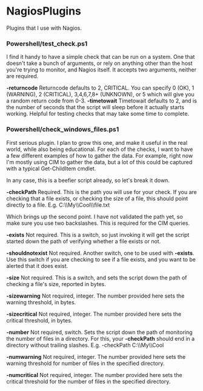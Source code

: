 # NagiosPlugins
Plugins that I use with Nagios.

### Powershell/test_check.ps1
I find it handy to have a simple check that can be run on a system. One that doesn't take a bunch of arguments, or rely on anything other than the host you're trying to monitor, and Nagios itself. It accepts two arguments, neither are required.

**-returncode**
Returncode defaults to 2, CRITICAL. You can specify 0 (OK), 1 (WARNING), 2 (CRITICAL), 3,4,6,7,8+ (UNKNOWN), or 5 which will give you a random return code from 0-3.
**-timetowait**
Timetowait defaults to 2, and is the number of seconds that the script will sleep before it actually starts working. Helpful for testing checks that may take some time to complete.

### Powershell/check\_windows\_files.ps1
First serious plugin. I plan to grow this one, and make it useful in the real world, while also being educational. For each of the checks, I want to have a few different examples of how to gather the data. For example, right now I'm mostly using CIM to gather the data, but a lot of this could be captured with a typical Get-ChildItem cmdlet.

In any case, this is a beefier script already, so let's break it down.

**-checkPath**
Required. This is the path you will use for your check. If you are checking that a file exists, or checking the size of a file, this should point directly to a file. E.g. C:\\\My\\\Cool\\\file.txt

Which brings up the second point. I have not validated the path yet, so make sure you use two backslashes. This is required for the CIM queries.

**-exists**
Not required. This is a switch, so just invoking it will get the script started down the path of verifying whether a file exists or not.

**-shouldnotexist**
Not required. Another switch, one to be used with **-exists**. Use this switch if you are checking to see if a file exists, and you want to be alerted that it does exist.

**-size**
Not required. This is a switch, and sets the script down the path of checking a file's size, reported in bytes.

**-sizewarning**
Not required, integer. The number provided here sets the warning threshold, in bytes.

**-sizecritical**
Not required, integer. The number provided here sets the critical threshold, in bytes.

**-number**
Not required, switch. Sets the script down the path of monitoring the number of files in a directory. For this, your **-checkPath** should end in a directory without trailing slashes. E.g. -checkPath C:\\\My\\\Cool

**-numwarning**
Not required, integer. The number provided here sets the warning threshold for number of files in the specified directory.

**-numcritical**
Not required, integer. The number provided here sets the critical threshold for the number of files in the specified directory.
